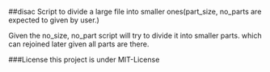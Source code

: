 ##disac
Script to divide a large file into smaller ones(part_size, no_parts are expected to given by user.)

Given the no_size, no_part script will try to divide it into smaller parts.
which can rejoined later given all parts are there.

###License
this project is under MIT-License
